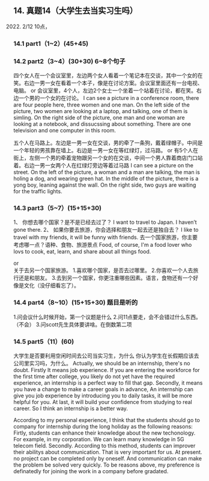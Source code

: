 
## 14.	真题14（大学生去当实习生吗）
2022. 2/12 10点，
### 14.1	part1（1~2）(45+45)
### 14.2	part2（3~4）(30+30) 6~8个句子
四个女人在一个会议室里，左边两个女人看着一个笔记本在交谈，其中一个女的在笑。右边一男一女在看着一个本子，像是在讨论方案。会议室里面还有一台电视、电脑。
or 会议室里，4个人，左边2个女士一个坐着一个站着在讨论，都在笑。右边一个男的一个女的在讨论。
I can see a picture in a conference room, there are four people here, three women and one man.
On the left side of the picture, two women are looking at a laptop, and talking, one of them is simling.
On the right side of the picture, one man and one woman are looking at a notebook, and dissucssing about something.
There are one television and one computer in this room.

五个人在马路上。左边是一男一女在交谈，男的牵了一条狗，戴着绿帽子。中间是一个年轻的男孩靠在墙上。右边是一男一女在等红绿灯，过马路。
or 有5个人在街上，左侧一个男的牵着宠物跟另一个女的在交谈，中间一个男人靠着商店门口站着。右边一男一女两个人在红绿灯旁边等着过马路
I can see a picture on the street.
On the left of the picture, a woman and a man are talking, the man is holing a dog, and wearing green hat.
In the middle of the picture, there is a yong boy, leaning against the wall.
On the right side, two guys are waiting for the traffic lights.
### 14.3	part3（5~7）(15+15+30)
1、	你想去哪个国家？是不是已经去过了？
I want to travel to Japan. I haven’t gone there.
2、	如果你要去旅游，你会选择和朋友一起去还是独自去？
I like to travel with my friends, it will be funny with friends.
去一个国家旅游，你主要考虑哪一点？语种、食物、旅游景点
Food, of course, I'm a food lover  who lovs to cook, eat, learn, and share about all things food.

or  
关于去另一个国家旅游。
1.喜欢哪个国家，是否去过哪里。
2.你喜欢一个人去旅行还是和朋友。
3.去到另一个国家，你更注重哪些因素。语言，食物还有一个好像是文化（没仔细看忘了）。


### 14.4	part4（8~10）(15+15+30) 题目是听的
1.问会议什么时候开始，第一个议题是什么
2.问11点要走，会不会错过什么东西。（不会）
3.问scott先生具体要讲啥。在倒数第二项
### 14.5	part5（11）(60)
大学生是否要利用空闲时间去公司当实习生，为什么
你认为学生在长假期应该去公司里实习吗，为什么。
Actually, we should be an internship, there's no doubt.
Firstly It means job experience. If you are entering the workforce for the first time after college, you likely do not yet have the required experience, an internship is a perfect way to fill that gap.
Secondly, it means you have a change to make a career goals in advance, An internship can give you job experience by introducing you to daily tasks, it will be more helpful for you.
At last, it will build your confidence from studying to real career.
So I think an internship is a better way.

According to my personal experience, I think that the students should go to company for internship during the long holiday as the following reasons:
Firtly, students can enhance their knowledge about the new techonology. For example, in my corporation. We can learn many knowledge in 5G telecom field.
Secondly. According to this method, students can improver their abilitys about communication. That is very important for us. At present. no project can be completed only by oneself. And communication can make the problem be solved very quickly.
To be reasons above, my preference is definatedly for joining the work in a company before gradated.

